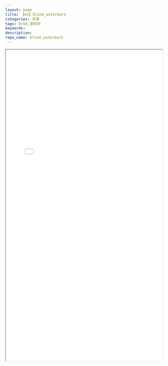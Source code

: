 ```yaml
---
layout: page
title: 【en】blind_watermark
categories: 开源
tags: 0x58_密码学
keywords:
description:
repo_name: blind_watermark
---
```




<iframe src="/blind_watermark/#/en/" width="100%" height="1000em" marginwidth="10%"></iframe>
